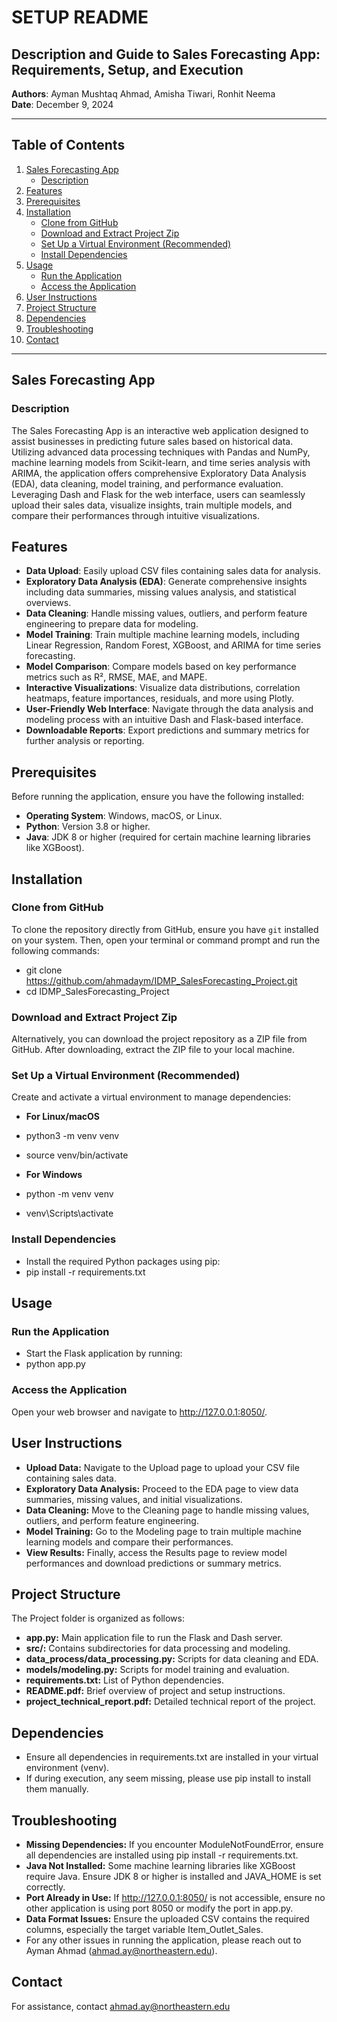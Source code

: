 # SETUP README
## Description and Guide to Sales Forecasting App: Requirements, Setup, and Execution

**Authors**: Ayman Mushtaq Ahmad, Amisha Tiwari, Ronhit Neema  
**Date**: December 9, 2024

---

## Table of Contents
1. [Sales Forecasting App](#sales-forecasting-app)
    - [Description](#description)
2. [Features](#features)
3. [Prerequisites](#prerequisites)
4. [Installation](#installation)
    - [Clone from GitHub](#clone-from-github)
    - [Download and Extract Project Zip](#download-and-extract-project-zip)
    - [Set Up a Virtual Environment (Recommended)](#set-up-a-virtual-environment-recommended)
    - [Install Dependencies](#install-dependencies)
5. [Usage](#usage)
    - [Run the Application](#run-the-application)
    - [Access the Application](#access-the-application)
6. [User Instructions](#user-instructions)
7. [Project Structure](#project-structure)
8. [Dependencies](#dependencies)
9. [Troubleshooting](#troubleshooting)
10. [Contact](#contact)

---

## Sales Forecasting App

### Description
The Sales Forecasting App is an interactive web application designed to assist businesses in predicting future sales based on historical data. Utilizing advanced data processing techniques with Pandas and NumPy, machine learning models from Scikit-learn, and time series analysis with ARIMA, the application offers comprehensive Exploratory Data Analysis (EDA), data cleaning, model training, and performance evaluation. Leveraging Dash and Flask for the web interface, users can seamlessly upload their sales data, visualize insights, train multiple models, and compare their performances through intuitive visualizations.

## Features
- **Data Upload**: Easily upload CSV files containing sales data for analysis.
- **Exploratory Data Analysis (EDA)**: Generate comprehensive insights including data summaries, missing values analysis, and statistical overviews.
- **Data Cleaning**: Handle missing values, outliers, and perform feature engineering to prepare data for modeling.
- **Model Training**: Train multiple machine learning models, including Linear Regression, Random Forest, XGBoost, and ARIMA for time series forecasting.
- **Model Comparison**: Compare models based on key performance metrics such as R², RMSE, MAE, and MAPE.
- **Interactive Visualizations**: Visualize data distributions, correlation heatmaps, feature importances, residuals, and more using Plotly.
- **User-Friendly Web Interface**: Navigate through the data analysis and modeling process with an intuitive Dash and Flask-based interface.
- **Downloadable Reports**: Export predictions and summary metrics for further analysis or reporting.

## Prerequisites
Before running the application, ensure you have the following installed:
- **Operating System**: Windows, macOS, or Linux.
- **Python**: Version 3.8 or higher.
- **Java**: JDK 8 or higher (required for certain machine learning libraries like XGBoost).

## Installation

### Clone from GitHub
To clone the repository directly from GitHub, ensure you have `git` installed on your system. Then, open your terminal or command prompt and run the following commands:

- git clone https://github.com/ahmadaym/IDMP_SalesForecasting_Project.git
- cd IDMP_SalesForecasting_Project

### Download and Extract Project Zip
Alternatively, you can download the project repository as a ZIP file from GitHub. After downloading, extract the ZIP file to your local machine.

### Set Up a Virtual Environment (Recommended)
Create and activate a virtual environment to manage dependencies:

- **For Linux/macOS**
- python3 -m venv venv
- source venv/bin/activate

- **For Windows**
- python -m venv venv
- venv\Scripts\activate

### Install Dependencies
- Install the required Python packages using pip:
- pip install -r requirements.txt

## Usage
### Run the Application
- Start the Flask application by running:
- python app.py

### Access the Application
Open your web browser and navigate to http://127.0.0.1:8050/.

## User Instructions
- **Upload Data:** Navigate to the Upload page to upload your CSV file containing sales data.
- **Exploratory Data Analysis:** Proceed to the EDA page to view data summaries, missing values, and initial visualizations.
- **Data Cleaning:** Move to the Cleaning page to handle missing values, outliers, and perform feature engineering.
- **Model Training:** Go to the Modeling page to train multiple machine learning models and compare their performances.
- **View Results:** Finally, access the Results page to review model performances and download predictions or summary metrics.

## Project Structure
The Project folder is organized as follows:

- **app.py:** Main application file to run the Flask and Dash server.
- **src/:** Contains subdirectories for data processing and modeling.
- **data_process/data_processing.py:** Scripts for data cleaning and EDA.
- **models/modeling.py:** Scripts for model training and evaluation.
- **requirements.txt:** List of Python dependencies.
- **README.pdf:** Brief overview of project and setup instructions.
- **project_technical_report.pdf:** Detailed technical report of the project.

## Dependencies
- Ensure all dependencies in requirements.txt are installed in your virtual environment (venv).
- If during execution, any seem missing, please use pip install to install them manually.

## Troubleshooting
- **Missing Dependencies:** If you encounter ModuleNotFoundError, ensure all dependencies are installed using pip install -r requirements.txt.
- **Java Not Installed:** Some machine learning libraries like XGBoost require Java. Ensure JDK 8 or higher is installed and JAVA_HOME is set correctly.
- **Port Already in Use:** If http://127.0.0.1:8050/ is not accessible, ensure no other application is using port 8050 or modify the port in app.py.
- **Data Format Issues:** Ensure the uploaded CSV contains the required columns, especially the target variable Item_Outlet_Sales.
- For any other issues in running the application, please reach out to Ayman Ahmad (ahmad.ay@northeastern.edu).

## Contact
For assistance, contact ahmad.ay@northeastern.edu